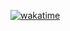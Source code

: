 [![wakatime](https://wakatime.com/badge/user/7e5cfa5d-1231-4d0f-b6f5-0bf8445a51ef.svg)](https://wakatime.com/@7e5cfa5d-1231-4d0f-b6f5-0bf8445a51ef)
